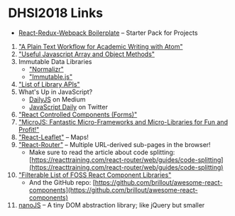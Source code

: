# DHSI2018 Links

* [React-Redux-Webpack Boilerplate](https://github.com/oncomouse/react-redux-webpack-boilerplate) – Starter Pack for Projects

1. ["A Plain Text Workflow for Academic Writing with Atom"](http://u.arizona.edu/~selisker/post/workflow/)
1. ["Useful Javascript Array and Object Methods"](https://codeburst.io/useful-javascript-array-and-object-methods-6c7971d93230)
1. Immutable Data Libraries
	  * ["Normalizr"](https://github.com/paularmstrong/normalizr)
	  * ["Immutable.js"](https://facebook.github.io/immutable-js/)
1. ["List of Library APIs"](https://librarieshacked.org/apis)
1. What's Up in JavaScript?
	* [DailyJS](https://medium.com/dailyjs) on Medium
	* [JavaScript Daily](https://twitter.com/JavaScriptDaily) on Twitter
1. ["React Controlled Components (Forms)"](https://reactjs.org/docs/forms.html)
1. ["MicroJS: Fantastic Micro-Frameworks and Micro-Libraries for Fun and Profit!"](http://microjs.com/#)
1. ["React-Leaflet"](https://react-leaflet.js.org/) – Maps!
1. ["React-Router"](https://github.com/ReactTraining/react-router) – Multiple URL-derived sub-pages in the browser!
	* Make sure to read the article about code splitting: [https://reacttraining.com/react-router/web/guides/code-splitting](https://reacttraining.com/react-router/web/guides/code-splitting)
1. ["Filterable List of FOSS React Component Libraries"](https://devarchy.com/react)
    * And the GitHub repo: [https://github.com/brillout/awesome-react-components](https://github.com/brillout/awesome-react-components)
1. [nanoJS](https://vladocar.github.io/nanoJS/) – A tiny DOM abstraction library; like jQuery but smaller